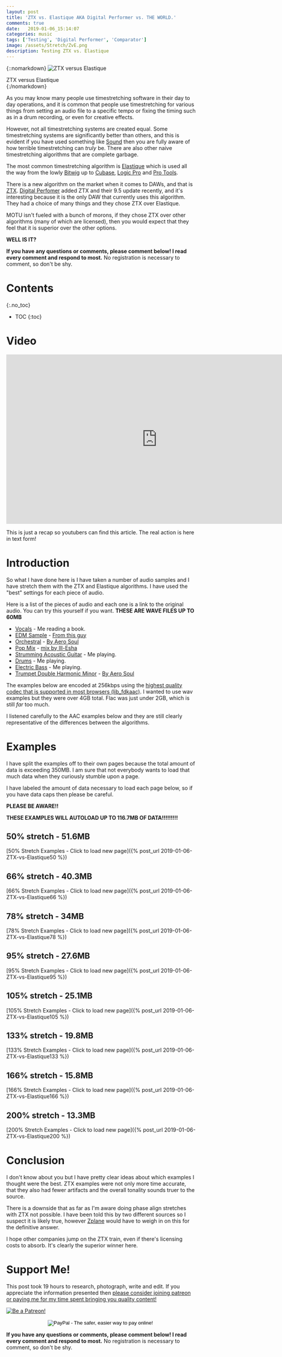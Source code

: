 ```yaml
---
layout: post
title: 'ZTX vs. Elastique AKA Digital Performer vs. THE WORLD.'
comments: true
date:   2019-01-06_15:14:07 
categories: music
tags: ['Testing', 'Digital Performer', 'Comparator']
image: /assets/Stretch/ZvE.png
description: Testing ZTX vs. Elastique
---
```


{::nomarkdown}
<img src="/assets/Stretch/ZvE.png" alt="ZTX versus Elastique">
<div class="image-caption">ZTX versus Elastique</div>
{:/nomarkdown}

As you may know many people use timestretching software in their day to day operations, and it is common that people use timestretching for various things from setting an audio file to a specific tempo or fixing the timing such as in a drum recording, or even for creative effects.

However, not all timestretching systems are created equal. Some timestretching systems are significantly better than others, and this is evident if you have used something like [Sound](https://www.surina.net/soundtouch/) then you are fully aware of how terrible timestretching can _truly_ be. There are also other naive timestretching algorithms that are complete garbage.

The most common timestretching algorithm is [Elastique](https://products.zplane.de/elastique-pitch-2) which is used all the way from the lowly [Bitwig](https://www.bitwig.com/en/home.html) up to [Cubase](https://new.steinberg.net/cubase/), [Logic Pro](https://www.apple.com/logic-pro/) and [Pro Tools](https://www.avid.com/pro-tools).

There is a new algorithm on the market when it comes to DAWs, and that is [ZTX](http://www.zynaptiq.com/ztx/). [Digital Perfomer](http://motu.com/newsitems/digital-performer-95-is-now-shipping) added ZTX and their 9.5 update recently, and it's interesting because it is the only DAW that currently uses this algorithm. They had a choice of many things and they chose ZTX over Elastique.

MOTU isn't fueled with a bunch of morons, if they chose ZTX over other algorithms (many of which are licensed), then you would expect that they feel that it is superior over the other options.

**WELL IS IT?**

<!--more-->

**If you have any questions or comments, please comment below! I read every comment and respond to most.** No registration is necessary to comment, so don't be shy.

# Contents
{:.no_toc}
* TOC
{:toc}

# Video

<iframe width="800" height="450" src="https://www.youtube.com/embed/m6MBwmYrbtg" frameborder="0" allow="accelerometer; autoplay; encrypted-media; gyroscope; picture-in-picture" allowfullscreen></iframe>

This is just a recap so youtubers can find this article. The real action is here in text form!

# Introduction

So what I have done here is I have taken a number of audio samples and I have stretch them with the ZTX and Elastique algorithms. I have used the "best" settings for each piece of audio.

Here is a list of the pieces of audio and each one is a link to the original audio. You can try this yourself if you want. **THESE ARE WAVE FILES UP TO 60MB**

* [Vocals](/assets/Stretch/Vox100.wav) - Me reading a book.
* [EDM Sample](/assets/Stretch/Puke100.wav) - [From this guy](https://soundcloud.com/sera-music)
* [Orchestral](/assets/Stretch/Och100.wav) - [By Aero Soul](https://soundcloud.com/aerosoul)
* [Pop Mix](/assets/Stretch/Pop100.wav) - [mix by Ill-Esha](https://ill-esha.com)
* [Strumming Acoustic Guitar](/assets/Stretch/Acoustic100.wav) - Me playing.
* [Drums](/assets/Stretch/Drums100.wav) - Me playing.
* [Electric Bass](/assets/Stretch/Bass100.wav) - Me playing.
* [Trumpet Double Harmonic Minor](/assets/Stretch/Trumpet100.wav) - [By Aero Soul](https://soundcloud.com/aerosoul) 

The examples below are encoded at 256kbps using the [highest quality codec that is supported in most browsers (lib_fdkaac)](https://trac.ffmpeg.org/wiki/Encode/AAC). I wanted to use wav examples but they were over 4GB total. Flac was just under 2GB, which is still _far_ too much.

I listened carefully to the AAC examples below and they are still clearly representative of the differences between the algorithms.

# Examples

I have split the examples off to their own pages because the total amount of data is exceeding 350MB. I am sure that not everybody wants to load that much data when they curiously stumble upon a page.
 
I have labeled the amount of data necessary to load each page below, so if you have data caps then please be careful.

**PLEASE BE AWARE!!**

**THESE EXAMPLES WILL AUTOLOAD UP TO 116.7MB OF DATA!!!!!!!!!**

## 50% stretch - 51.6MB

[50% Stretch Examples - Click to load new page]({% post_url 2019-01-06-ZTX-vs-Elastique50 %})

## 66% stretch - 40.3MB

[66% Stretch Examples - Click to load new page]({% post_url 2019-01-06-ZTX-vs-Elastique66 %})

## 78% stretch - 34MB

[78% Stretch Examples - Click to load new page]({% post_url 2019-01-06-ZTX-vs-Elastique78 %})

## 95% stretch - 27.6MB

[95% Stretch Examples - Click to load new page]({% post_url 2019-01-06-ZTX-vs-Elastique95 %})

## 105% stretch - 25.1MB

[105% Stretch Examples - Click to load new page]({% post_url 2019-01-06-ZTX-vs-Elastique105 %})

## 133% stretch - 19.8MB

[133% Stretch Examples - Click to load new page]({% post_url 2019-01-06-ZTX-vs-Elastique133 %})

## 166% stretch - 15.8MB

[166% Stretch Examples - Click to load new page]({% post_url 2019-01-06-ZTX-vs-Elastique166 %})

## 200% stretch - 13.3MB

[200% Stretch Examples - Click to load new page]({% post_url 2019-01-06-ZTX-vs-Elastique200 %})

# Conclusion

I don't know about you but I have pretty clear ideas about which examples I thought were the best. ZTX examples were not only more time accurate, that they also had fewer artifacts and the overall tonality sounds truer to the source.

There is a downside that as far as I'm aware doing phase align stretches with ZTX not possible. I have been told this by two different sources so I suspect it is likely true, however [Zplane](https://www.zplane.de) would have to weigh in on this for the definitive answer.

I hope other companies jump on the ZTX train, even if there's licensing costs to absorb. It's clearly the superior winner here.

# Support Me!

This post took 19 hours to research, photograph, write and edit. If you appreciate the information presented then <a href="/DonateNow/">please consider joining patreon or paying me for my time spent bringing you quality content!</a>

<a href="https://www.patreon.com/bePatron?u=7465992"> <img class="patreon-button" src="/assets/Patreon.png" alt="Be a Patreon!"></a>

<form style="text-align: center;" action="https://www.paypal.com/cgi-bin/webscr" method="post" target="_top">
<input type="hidden" name="cmd" value="_s-xclick">
<input type="hidden" name="hosted_button_id" value="BR247JAZBTUJJ">
<input type="image" src="https://www.paypalobjects.com/en_US/i/btn/btn_donateCC_LG.gif" border="0" name="submit" alt="PayPal - The safer, easier way to pay online!">
<img alt="" border="0" src="https://www.paypalobjects.com/en_US/i/scr/pixel.gif" width="1" height="1">
</form>

**If you have any questions or comments, please comment below! I read every comment and respond to most.** No registration is necessary to comment, so don't be shy.

